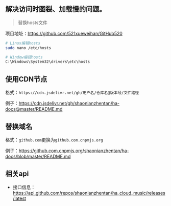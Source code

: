 ## 解决访问时图裂、加载慢的问题。

> 替换hosts文件

项目地址：https://github.com/521xueweihan/GitHub520

```bash
# Linux编辑hosts
sudo nano /etc/hosts

# Window编辑hosts
C:\Windows\System32\drivers\etc\hosts
```

## 使用CDN节点

格式：`https://cdn.jsdelivr.net/gh/用户名/仓库名@版本号/文件路径`

例子：https://cdn.jsdelivr.net/gh/shaonianzhentan/ha-docs@master/README.md

## 替换域名

格式：`github.com`更换为`github.com.cnpmjs.org`

例子：https://github.com.cnpmjs.org/shaonianzhentan/ha-docs/blob/master/README.md

## 相关api

- 接口信息：https://api.github.com/repos/shaonianzhentan/ha_cloud_music/releases/latest
